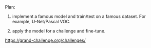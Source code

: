 

Plan:

1. implement a famous model and train/test on a famous dataset. For example, U-Net/Pascal VOC.

2. apply the model for a challenge and fine-tune.

https://grand-challenge.org/challenges/
